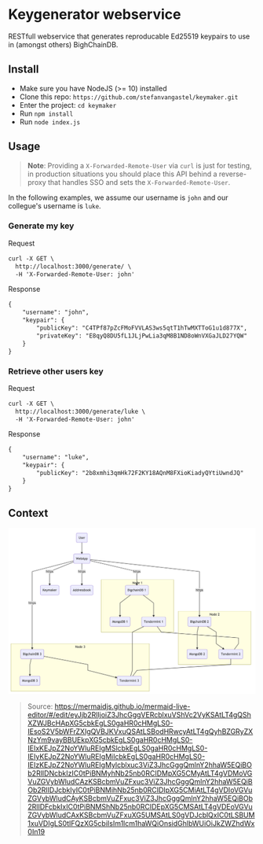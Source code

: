 # Keygenerator webservice

RESTfull webservice that generates reproducable Ed25519 keypairs to use in (amongst others) BighChainDB.

## Install

* Make sure you have NodeJS (>= 10) installed 
* Clone this repo: `https://github.com/stefanvangastel/keymaker.git`
* Enter the project: `cd keymaker`
* Run `npm install`
* Run `node index.js`

## Usage

> **Note**: Providing a `X-Forwarded-Remote-User` via `curl` is just for testing, in production situations you should place this API behind a reverse-proxy that handles SSO and sets the `X-Forwarded-Remote-User`.

In the following examples, we assume our username is `john` and our collegue's username is `luke`.

### Generate my key


Request
```
curl -X GET \
  http://localhost:3000/generate/ \
  -H 'X-Forwarded-Remote-User: john'
```

Response
```
{
    "username": "john",
    "keypair": {
        "publicKey": "C4TPf87pZcFMoFVVLAS3ws5qtT1hTwMXTToG1u1d877X",
        "privateKey": "E8qyQ8DU5fL1JLjPwLia3qM8B1ND8oWnVXGaJLD27YQW"
    }
}
```

### Retrieve other users key

Request
```
curl -X GET \
  http://localhost:3000/generate/luke \
  -H 'X-Forwarded-Remote-User: john'
```

Response
```
{
    "username": "luke",
    "keypair": {
        "publicKey": "2b8xmhi3qmHk72F2KY18AQnM8FXioKiadyQYtiUwndJQ"
    }
}
```

## Context

![Architecture](architecture.png)

> Source: https://mermaidjs.github.io/mermaid-live-editor/#/edit/eyJjb2RlIjoiZ3JhcGggVERcblxuVShVc2VyKSAtLT4gQShXZWJBcHApXG5cbkEgLS0gaHR0cHMgLS0-IEsoS2V5bWFrZXIgQVBJKVxuQSAtLSBodHRwcyAtLT4gQyhBZGRyZXNzYm9vayBBUEkpXG5cbkEgLS0gaHR0cHMgLS0-IEIxKEJpZ2NoYWluREIgMSlcbkEgLS0gaHR0cHMgLS0-IEIyKEJpZ2NoYWluREIgMilcbkEgLS0gaHR0cHMgLS0-IEIzKEJpZ2NoYWluREIgMylcblxuc3ViZ3JhcGggQmlnY2hhaW5EQiBOb2RlIDNcbkIzIC0tPiBNMyhNb25nb0RCIDMpXG5CMyAtLT4gVDMoVGVuZGVybWludCAzKSBcbmVuZFxuc3ViZ3JhcGggQmlnY2hhaW5EQiBOb2RlIDJcbkIyIC0tPiBNMihNb25nb0RCIDIpXG5CMiAtLT4gVDIoVGVuZGVybWludCAyKSBcbmVuZFxuc3ViZ3JhcGggQmlnY2hhaW5EQiBOb2RlIDFcbkIxIC0tPiBNMShNb25nb0RCIDEpXG5CMSAtLT4gVDEoVGVuZGVybWludCAxKSBcbmVuZFxuXG5UMSAtLS0gVDJcblQxIC0tLSBUM1xuVDIgLS0tIFQzXG5cbiIsIm1lcm1haWQiOnsidGhlbWUiOiJkZWZhdWx0In19